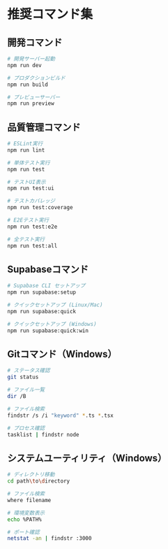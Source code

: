 # 推奨コマンド集

## 開発コマンド
```bash
# 開発サーバー起動
npm run dev

# プロダクションビルド
npm run build

# プレビューサーバー
npm run preview
```

## 品質管理コマンド
```bash
# ESLint実行
npm run lint

# 単体テスト実行
npm run test

# テストUI表示
npm run test:ui

# テストカバレッジ
npm run test:coverage

# E2Eテスト実行
npm run test:e2e

# 全テスト実行
npm run test:all
```

## Supabaseコマンド
```bash
# Supabase CLI セットアップ
npm run supabase:setup

# クイックセットアップ (Linux/Mac)
npm run supabase:quick

# クイックセットアップ (Windows)
npm run supabase:quick:win
```

## Gitコマンド（Windows）
```bash
# ステータス確認
git status

# ファイル一覧
dir /B

# ファイル検索
findstr /s /i "keyword" *.ts *.tsx

# プロセス確認
tasklist | findstr node
```

## システムユーティリティ（Windows）
```bash
# ディレクトリ移動
cd path\to\directory

# ファイル検索
where filename

# 環境変数表示
echo %PATH%

# ポート確認
netstat -an | findstr :3000
```